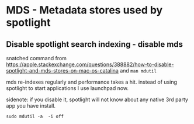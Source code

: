 # MDS - Metadata stores used by spotlight

## Disable spotlight search indexing - disable mds

snatched command from <https://apple.stackexchange.com/questions/388882/how-to-disable-spotlight-and-mds-stores-on-mac-os-catalina> and `man mdutil`

mds re-indexes regularly and performance takes a hit.
instead of using spotlight to start applications I use launchpad now.

sidenote: if you disable it, spotlight will not know about any native
          3rd party app you have install.

```text
sudo mdutil -a  -i off
```

